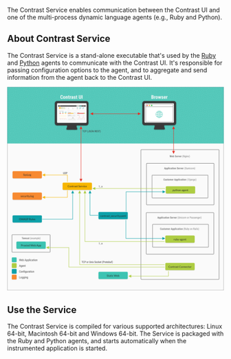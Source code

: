 <!--
title: "Contrast Service Overview"
description: "About the Contrast Service"
tags: "installation service agent overview"
-->

The Contrast Service enables communication between the Contrast UI and one of the multi-process dynamic language agents (e.g., Ruby and Python).

## About Contrast Service

The Contrast Service is a stand-alone executable that's used by the [Ruby](installation-ruby.html#ruby-overview) and [Python](installation-python.html#python-overview) agents to communicate with the Contrast UI. It's responsible for passing configuration options to the agent, and to aggregate and send information from the agent back to the Contrast UI. 

<!-- It's also a core component of the NGINX Proxy agent. In a Proxy agent configuration, the Service listens for requests to the NGINX Webserver and processes requests for potential attacks before allowing the request to proceed to the proxied web application. 
 -->

<a href="assets/images/Service-arch.png" rel="lightbox" title="Contrast Service architecture"><img class="thumbnail" src="assets/images/Service-arch.png"/></a>


## Use the Service

The Contrast Service is compiled for various supported architectures: Linux 64-bit, Macintosh 64-bit and Windows 64-bit. The Service is packaged with the Ruby and Python agents, and starts automatically when the instrumented application is started. 

<!-- You can also start the Service independently for use with the Proxy agent when installed with the RPM or Debian packages.
 -->
